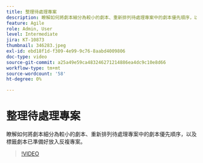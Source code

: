 ```yaml
---
title: 整理待處理專案
description: 瞭解如何將劇本細分為較小的劇本、重新排列待處理專案中的劇本優先順序，以及標籤劇本已準備好放入反複專案。
feature: Agile
role: Admin, User
level: Intermediate
jira: KT-10873
thumbnail: 346283.jpeg
exl-id: ebd18f1d-f309-4e99-9c76-8aabd4009806
doc-type: video
source-git-commit: a25a49e59ca483246271214886ea4dc9c10e8d66
workflow-type: tm+mt
source-wordcount: '58'
ht-degree: 0%

---
```


# 整理待處理專案

瞭解如何將劇本細分為較小的劇本、重新排列待處理專案中的劇本優先順序，以及標籤劇本已準備好放入反複專案。

>[!VIDEO](https://video.tv.adobe.com/v/346283/?quality=12&learn=on)
